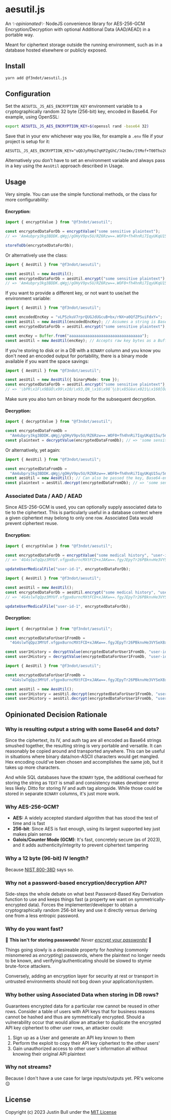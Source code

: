 # aesutil.js

An ✨*opinionated*✨ NodeJS convenience library for AES-256-GCM Encryption/Decryption with optional Additional Data (AAD/AEAD) in a portable way.

Meant for ciphertext storage outside the running environment, such as in a database hosted elsewhere or publicly exposed.

## Install

```bash
yarn add @f3ndot/aesutil.js
```

## Configuration

Set the `AESUTIL_JS_AES_ENCRYPTION_KEY` environment variable to a cryptographically random 32 byte (256-bit) key, encoded in Base64. For example, using OpenSSL:

```bash
export AESUTIL_JS_AES_ENCRYPTION_KEY=$(openssl rand -base64 32)
```

Save that in your env whichever way you like, for example a `.env` file if your project is setup for it:

```
AESUTIL_JS_AES_ENCRYPTION_KEY="uQDJyFHpG7qKPZgGhC/74eIWx/ItMof+T00Tho2Cam8="
```

Alternatively you don't have to set an environment variable and always pass in a key using the `AesUtil` approach described in Usage.

## Usage

Very simple. You can use the simple functional methods, or the class for more configurability:

#### Encryption:

```ts
import { encryptValue } from "@f3ndot/aesutil";

const encryptedDataForDb = encryptValue("some sensitive plaintext");
// => 'Am4ubpry3kg3BDDK.qWgj/gOHyV9pv5U/RZ6Rzw==.WOF0+fh4hnRi7IqyUKqU15u/5nyPspvX'

storeToDb(encryptedDataForDb);
```

Or alternatively use the class:

```ts
import { AesUtil } from "@f3ndot/aesutil";

const aesUtil = new AesUtil();
const encryptedDataForDb = aesUtil.encrypt("some sensitive plaintext");
// => 'Am4ubpry3kg3BDDK.qWgj/gOHyV9pv5U/RZ6Rzw==.WOF0+fh4hnRi7IqyUKqU15u/5nyPspvX'
```

If you want to provide a different key, or not want to use/set the environment variable:

```ts
import { AesUtil } from "@f3ndot/aesutil";

const encodedEncKey = "vLPSzkuV7rprQUGJdUGcuB+bx/rNX+a0QfZPSuiFdxY=";
const aesUtil = new AesUtil(encodedEncKey); // Assumes a string is Base64-encoded key
const encryptedDataForDb = aesUtil.encrypt("some sensitive plaintext");

const encKey = Buffer.from("aaaaaaaaaaaaaaaaaaaaaaaaaaaaaaaa");
const aesUtil = new AesUtil(encKey); // Accepts raw key bytes as a Buffer
```

If you're storing to disk or in a DB with a `BINARY` column and you know you don't need an encoded output for portability, there is a binary mode available if you want the space savings:

```ts
import { AesUtil } from "@f3ndot/aesutil";

const aesUtil = new AesUtil({ binaryMode: true });
const encryptedDataForDb = aesUtil.encrypt("some sensitive plaintext");
// => '\bPR\x1F\x9BâÓ\x99\x10/\x93,QN_\x16\x98`½\b\x85ûèa\x02ì¼\x160[Öázª>\x14¾\x88!x8\x91 \x02\x03«Úþ ¹Xó'
```

Make sure you also turn on binary mode for the subsequent decryption.

#### Decryption:

```ts
import { decryptValue } from "@f3ndot/aesutil";

const encryptedDataFromDb =
  "Am4ubpry3kg3BDDK.qWgj/gOHyV9pv5U/RZ6Rzw==.WOF0+fh4hnRi7IqyUKqU15u/5nyPspvX";
const plaintext = decryptValue(encryptedDataFromDb); // => 'some sensitive plaintext'
```

Or alternatively, yet again:

```ts
import { AesUtil } from "@f3ndot/aesutil";

const encryptedDataFromDb =
  "Am4ubpry3kg3BDDK.qWgj/gOHyV9pv5U/RZ6Rzw==.WOF0+fh4hnRi7IqyUKqU15u/5nyPspvX";
const aesUtil = new AesUtil(); // Can also be passed the key, Base64-encoded or not
const plaintext = aesUtil.decrypt(encryptedDataFromDb); // => 'some sensitive plaintext'
```

### Associated Data / AAD / AEAD

Since AES-256-GCM is used, you can optionally supply associated data to tie to the ciphertext. This is particularly useful in a database context where a given ciphertext may belong to only one row. Associated Data would prevent ciphertext reuse.

#### Encryption:

```ts
import { encryptValue } from "@f3ndot/aesutil";

const encryptedDataForDb = encryptValue("some medical history", "user-id-1");
// => '4G4slwTqQpz3MYUf.vfgpx8urncMXtFCD+xJAKw==.fgyJEpyTr26PBknvHe3VYSeX8xM='

updateUserMedicalFile("user-id-1", encryptedDataForDb);
```

```ts
import { AesUtil } from "@f3ndot/aesutil";

const aesUtil = new AesUtil();
const encryptedDataForDb = aesUtil.encrypt("some medical history", "user-id-1");
// => '4G4slwTqQpz3MYUf.vfgpx8urncMXtFCD+xJAKw==.fgyJEpyTr26PBknvHe3VYSeX8xM='

updateUserMedicalFile("user-id-1", encryptedDataForDb);
```

#### Decryption:

```ts
import { decryptValue } from "@f3ndot/aesutil";

const encryptedDataForUser1FromDb =
  "4G4slwTqQpz3MYUf.vfgpx8urncMXtFCD+xJAKw==.fgyJEpyTr26PBknvHe3VYSeX8xM=";

const user1History = decryptValue(encryptedDataForUser1FromDb, "user-id-1"); // => 'some medical history'
const user2History = decryptValue(encryptedDataForUser1FromDb, "user-id-2"); // => Throws an error
```

```ts
import { AesUtil } from "@f3ndot/aesutil";

const encryptedDataForUser1FromDb =
  "4G4slwTqQpz3MYUf.vfgpx8urncMXtFCD+xJAKw==.fgyJEpyTr26PBknvHe3VYSeX8xM=";

const aesUtil = new AesUtil();
const user1History = aesUtil.decrypt(encryptedDataForUser1FromDb, "user-id-1"); // => 'some medical history'
const user2History = aesUtil.decrypt(encryptedDataForUser1FromDb, "user-id-2"); // => Throws an error
```

## Opinionated Decision Rationale

### Why is resulting output a string with some Base64 and dots?

Since the ciphertext, its IV, and auth tag are all encoded as Base64 strings smushed together, the resulting string is very portable and versatile. It can reasonably be copied around and transported anywhere. This can be useful in situations where binary data/non-ASCII characters would get mangled. Hex encoding could've been chosen and accomplishes the same job, but it takes up more characters.

And while SQL databases have the `BINARY` type, the additional overhead for storing the string as `TEXT` is small and consistency makes developer error less likely. Ditto for storing IV and auth tag alongside. While those could be stored in separate `BINARY` columns, it's just more work.

### Why AES-256-GCM?

- **AES:** A widely accepted standard algorithm that has stood the test of time and is fast
- **256-bit**: Since AES is fast enough, using its largest supported key just makes plain sense
- **Galois/Counter Mode (GCM)**: It's fast, concretely secure (as of 2023), and it adds authenticity/integrity to prevent ciphertext tampering

### Why a 12 byte (96-bit) IV length?

Because [NIST 800-38D](https://nvlpubs.nist.gov/nistpubs/Legacy/SP/nistspecialpublication800-38d.pdf) says so.

### Why not a password-based encryption/decryption API?

Side-steps the whole debate on what best Password-Based Key Derivation function to use and keeps things fast (a property we want on symmetrically-encrypted data). Forces the implementer/developer to obtain a cryptographically random 256-bit key and use it directly versus deriving one from a less entropic password.

### Why do you want fast?

🚫 **This isn't for storing passwords!** _Never [encrypt your passwords!](https://cheatsheetseries.owasp.org/cheatsheets/Password_Storage_Cheat_Sheet.html#hashing-vs-encryption)_ 🚫

Things going slowly is a desireable property for _hashing_ (commonly misnomered as _encrypting_) passwords, where the plaintext no longer needs to be known, and verifying/authenticating should be slowed to stymie brute-force attackers.

Conversely, adding an encryption layer for security at rest or transport in untrusted environments should not bog down your application/system.

### Why bother using Associated Data when storing in DB rows?

Guarantees encrypted data for a particular row cannot be reused in other rows. Consider a table of users with API keys that for business reasons cannot be hashed and thus are symmetrically encrypted. Should a vulnerability occur that would allow an attacker to duplicate the encrypted API key ciphertext to other user rows, an attacker could:

1. Sign up as a User and generate an API key known to them
2. Perform the exploit to copy their API key ciphertext to the other users'
3. Gain unauthorized access to other user's information all without knowing their original API plaintext

### Why not streams?

Because I don't have a use case for large inputs/outputs yet. PR's welcome 😌

## License

Copyright (c) 2023 Justin Bull under the [MIT License](./LICENSE)
